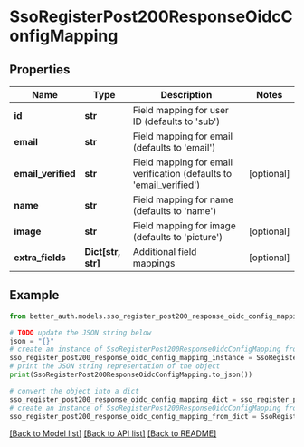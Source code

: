 # SsoRegisterPost200ResponseOidcConfigMapping


## Properties

Name | Type | Description | Notes
------------ | ------------- | ------------- | -------------
**id** | **str** | Field mapping for user ID (defaults to &#39;sub&#39;) | 
**email** | **str** | Field mapping for email (defaults to &#39;email&#39;) | 
**email_verified** | **str** | Field mapping for email verification (defaults to &#39;email_verified&#39;) | [optional] 
**name** | **str** | Field mapping for name (defaults to &#39;name&#39;) | 
**image** | **str** | Field mapping for image (defaults to &#39;picture&#39;) | [optional] 
**extra_fields** | **Dict[str, str]** | Additional field mappings | [optional] 

## Example

```python
from better_auth.models.sso_register_post200_response_oidc_config_mapping import SsoRegisterPost200ResponseOidcConfigMapping

# TODO update the JSON string below
json = "{}"
# create an instance of SsoRegisterPost200ResponseOidcConfigMapping from a JSON string
sso_register_post200_response_oidc_config_mapping_instance = SsoRegisterPost200ResponseOidcConfigMapping.from_json(json)
# print the JSON string representation of the object
print(SsoRegisterPost200ResponseOidcConfigMapping.to_json())

# convert the object into a dict
sso_register_post200_response_oidc_config_mapping_dict = sso_register_post200_response_oidc_config_mapping_instance.to_dict()
# create an instance of SsoRegisterPost200ResponseOidcConfigMapping from a dict
sso_register_post200_response_oidc_config_mapping_from_dict = SsoRegisterPost200ResponseOidcConfigMapping.from_dict(sso_register_post200_response_oidc_config_mapping_dict)
```
[[Back to Model list]](../README.md#documentation-for-models) [[Back to API list]](../README.md#documentation-for-api-endpoints) [[Back to README]](../README.md)


